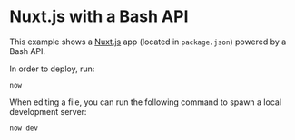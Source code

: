 # Nuxt.js with a Bash API

This example shows a [Nuxt.js](https://nuxtjs.org/) app (located in `package.json`) powered by a Bash API.

In order to deploy, run:

```
now
```

When editing a file, you can run the following command to spawn a local development server:

```
now dev
```
